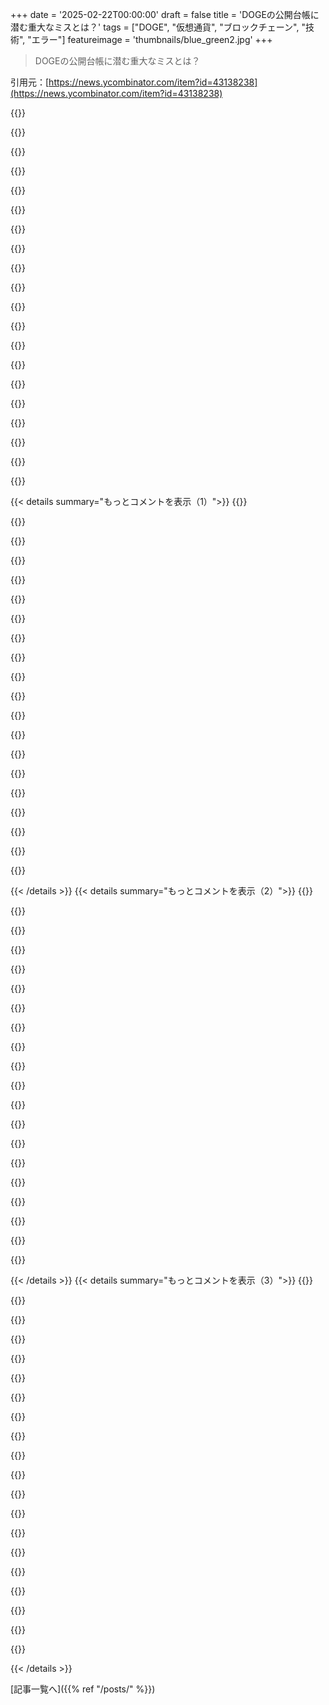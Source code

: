 +++
date = '2025-02-22T00:00:00'
draft = false
title = 'DOGEの公開台帳に潜む重大なミスとは？'
tags = ["DOGE", "仮想通貨", "ブロックチェーン", "技術", "エラー"]
featureimage = 'thumbnails/blue_green2.jpg'
+++

> DOGEの公開台帳に潜む重大なミスとは？

引用元：[https://news.ycombinator.com/item?id=43138238](https://news.ycombinator.com/item?id=43138238)

{{<matomeQuote body="連邦予算について議論したい人、質問がいくつかあるよ。１、連邦支出って暴走してるって言われてるけど、GDPに対する支出割合は歴史的な平均と比べてほんの少し増えてるだけ。どう思う？２、支出の大部分は高齢者、軍事、貧困層への支援、既存の借金の利息に使われてるけど、どこを削るべきだと思う？３、アメリカは医療にもっと支出してるのに、平均的な成果が悪い。まず医療保険業界を削るべきじゃない？４、中小企業が税金をちゃんと払ってないのに、教育や安全な環境を提供してるんだから、この負担を法人税でカバーすべきじゃない？" userName="sxyuan" createdAt="2025-02-22T21:16:28" color="#38d3d3">}}

{{<matomeQuote body="提案された上院の予算には、防衛費が1500億ドル増加するって書いてある。これに気付くと、ただの予算削減じゃなくて、軍事と法人税減税のためにサービスを削減してるだけだとわかる。教育や科学研究にお金が使われる方が、軍事よりよっぽどいいよ。" userName="insane_dreamer" createdAt="2025-02-23T01:50:44" color="#ff33a1">}}

{{<matomeQuote body="”教育や科学研究にお金が使われる方が、軍事よりも良い”と思うよ。政府の役割は経済的には効率的じゃないけど重要なことにお金を使うことだと考えてる。" userName="smogcutter" createdAt="2025-02-23T06:22:21" color="">}}

{{<matomeQuote body="それには違いがあるよ。例えば、”経済的に非効率的だから、ここにお金を使うと直接のリターンは１００円未満”と”経済的に非効率的だから、これには５００円以上の管理費がかかる”って違う。政府はやり方次第で健康や教育、外国援助に投資できるんだ。" userName="dmurray" createdAt="2025-02-23T07:25:32" color="">}}

{{<matomeQuote body="＞”経済的に非効率的だから、これには５００円以上の管理費がかかる”って本当に起こってるの？証拠ある？" userName="rbanffy" createdAt="2025-02-23T11:33:58" color="">}}

{{<matomeQuote body="実際、逆のことが起こってるよ。Medicare Part AとPart Bは政府が管理してて、資金の９８．６％が医療に使われてる。だけど、Medicare Part Dは民間が管理してて、運営費用が１５％かかって、カバーも少ないんだ。これについての良い動画をYouTubeで見てみて。https://youtu.be/cQR67WRcVUg?si=LfRk2gQ57XPiwtS9" userName="smegger001" createdAt="2025-02-23T13:27:52" color="">}}

{{<matomeQuote body="それでも、Medicaidが買ったオフ・ザ・シェルフの薬は、小売で買うより何百倍も高くなることがある。何かが起きてるし、上手く利益を上げる人たちは、表面上の管理費として計上してないんじゃない？" userName="dcow" createdAt="2025-02-23T13:39:11" color="">}}

{{<matomeQuote body="その情報を見つけることができるかもしれない。でも、すべての削減される部門でそんな非効率性がある証拠も必要だよ。政府は大きくて複雑で、会社の中でも各部門で非効率性は違うからね。" userName="fourside" createdAt="2025-02-23T12:25:12" color="">}}

{{<matomeQuote body="心配しないで、下院は多すぎる税金を減らす準備をしてるからね。これは３兆ドル以上の赤字支出になる見込み。民主党がいなくなったから、もう借金の上限を増やすのは問題ないって見なされてるよ。教育や研究みたいな「くだらないこと」に投資する理由を見つけるのは難しくなってきてるね。" userName="ipython" createdAt="2025-02-23T03:50:47" color="#45d325">}}

{{<matomeQuote body="思ったんだけど、GOPは財政保守の政党で赤字を減らすはずじゃないの？それなら債務上限を上げるんじゃなくて減らすべきなんじゃない？" userName="insane_dreamer" createdAt="2025-02-23T06:05:57" color="">}}

{{<matomeQuote body="DOGEは他の資金のためにカットしてるわけじゃない。むしろそのカットで逆に税金が増える場合があるんだ。トランプやマスクが望む忠実な人材を置くために公務員を切り捨てているだけで、力の集中と腐敗を助長してる。" userName="SmirkingRevenge" createdAt="2025-02-23T02:55:00" color="#ff5c5c">}}

{{<matomeQuote body="＞”教育や海外支援、科学研究にお金を使いたい”<br>みんなそう思うかもしれないけど、ロシアや中国、北朝鮮みたいな攻撃的な国家がいる限り、いいことは期待できないよ。平和の配当なんてとっくに終わってるんだから。" userName="stogot" createdAt="2025-02-23T02:46:22" color="">}}

{{<matomeQuote body="カットがどうやってアメリカ国民をロシアや中国、北朝鮮から守るのか全然理解できないんだけど、詳しく教えてくれない？" userName="jfim" createdAt="2025-02-23T02:54:18" color="">}}

{{<matomeQuote body="OPじゃないけど、カットじゃ国民を守れないと思うけど、追加の防衛費は有効かもしれないね、少なくともロシアや中国に関しては。" userName="akoboldfrying" createdAt="2025-02-23T03:02:20" color="">}}

{{<matomeQuote body="核弾頭付きのICBMが必要なものは少ない。あと、通常軍は確かに必要かもしれないが、アメリカの軍事予算は過剰で、DOGEが本気で支出を減らしたいなら大幅なカットもあり得る。" userName="KerrAvon" createdAt="2025-02-23T04:15:41" color="">}}

{{<matomeQuote body="明らかに間違い。核は、世界の終わり以外にはあまり役に立たない。ウクライナ式の戦争を戦っているなら、核なんて無用の長物だ。" userName="aftbit" createdAt="2025-02-23T05:04:35" color="">}}

{{<matomeQuote body="ウクライナは元々核を持たなかったから、ウクライナ式の戦争をやってるんだよ。核を開発しないという代わりにロシアから守るって約束したからね。" userName="jquery" createdAt="2025-02-23T05:22:31" color="">}}

{{<matomeQuote body="＞”GDPに対する支出が歴史的平均と比べてわずかに高いだけでは？”<br>なぜそれがGDPと線形に結びつく必要があるのか分からない。人口に線形で結びつくと言う意見はあるかもしれないが、GDPが増えても政府の支出が減るべきだと思う。カットすべき事はあると思う。" userName="cwalv" createdAt="2025-02-22T23:52:21" color="#ff33a1">}}

{{<matomeQuote body="＞”カットを探す努力が必要だと思う”<br>これは本当に怠けた返答だね。誰もが政府の無駄を削ってもっといい使い道にしたいと思ってる。問題はどこをどうカットするか。DOGEは全体予算の9％以下を見ているだけで、実際に削減があったとしても全体の1％にも満たない。これは本当に支出を減らしたいわけじゃなくて、政府を完全に肥大化させることが目的なんだ。" userName="stouset" createdAt="2025-02-23T06:09:32" color="#785bff">}}

{{<matomeQuote body="人口が増えてくると必要なサービスの比率は変わらないから、直線的にスケールするんだよ。教育を受ける子供の数、医療を必要とする高齢者、連邦裁判所のケースも減ることはないからね。<br>でも、医療業界12年の経験から言うと、企業の構造と行政のせいで壊れてるよ。保険者と提供者はプレミアムのパーセンテージを取ってるから、料金を上げるインセンティブが共通なんだ。これは他のOECD諸国では解決済み。同じ問題はRFKが言ってるけど、彼は問題を正しく認識していないし、ダメなアイデアも多い。" userName="digitaltrees" createdAt="2025-02-23T00:33:10" color="">}}

{{< details summary="もっとコメントを表示（1）">}}
{{<matomeQuote body="人口とともにスケールするのはいいけど、GDPじゃなくて人口比での話だからね。<br>保険者と提供者は料金を上げるインセンティブを持ってるから、交渉や請求拒否なんて出来るのか？単純化し過ぎじゃない？" userName="cwalv" createdAt="2025-02-23T01:08:55" color="">}}

{{<matomeQuote body="3番目の指摘は本当に重要。アメリカの医療費はヨーロッパの2倍から3倍かかるんだから。<br>グローバル健康保険プランには2種類があって、1つはアメリカを含めたグローバル保障、もう1つはアメリカを除いた保障。アメリカは医療費が異常に高いけど、ケアの割り当てには影響しないし、健康な生活を要求するのもある。" userName="qgin" createdAt="2025-02-22T21:43:32" color="">}}

{{<matomeQuote body="人口の健康問題、特に肥満や銃による暴力が、アメリカの医療費が他の国と比べて高い理由の70％を占めてるって主張もあるよ。<br>診断や治療は他の国とそこまで変わらないから、コストの非効率が影響してると思う。" userName="firejake308" createdAt="2025-02-22T22:02:04" color="#38d3d3">}}

{{<matomeQuote body="アメリカ全体の人に健康貯蓄口座を与えて、医療サービスを直接受けられるようにするのが経済的な解決策だと思う。<br>ACAは人々をサービスの価格から遠ざけただけで、コストはさらに膨れ上がってる。長期的には経済的アプローチが一番だよ。" userName="brightball" createdAt="2025-02-23T01:42:14" color="">}}

{{<matomeQuote body="アメリカの人口は高齢化していて、36％の割合が自然に増えるのは避けられない。それに対して何をカットするべきだと思う？高齢者や退役軍人は投票するし、結局切られるのは貧困層。<br>保険業界の仕分けが最初に行われるべきなのか？メディケアが価格交渉を直接行えないのがおかしい。企業も国の借金を維持するためにもっと負担すべきじゃない？" userName="JumpCrisscross" createdAt="2025-02-22T23:33:35" color="">}}

{{<matomeQuote body="連邦の支出がコントロールされていないって言われてるけど、GDPに対する割合が歴史的な平均と比べて小幅に高いだけなんだよね。<br>政府の支出はここ100年でずっと上昇してきて、今40％近くになってる。最近の傾向はコロナの影響もあって不安定だけど、長期的には上昇傾向だよ。" userName="starspangled" createdAt="2025-02-23T00:59:26" color="">}}

{{<matomeQuote body="GDPに対する政府支出が上昇し続けてるってのは違う。1980年ごろからはだいたい同じレベルが続いてるんだ。<br>社会保障、メディケイド、メディケアの成り立ちが大きいけど、アメリカも他の国と同じように社会サービスを構築してきた。今の状況が悪いとは思わない。" userName="crazygringo" createdAt="2025-02-23T01:09:44" color="">}}

{{<matomeQuote body="1980年には34.25％だったのに、今は36.25％っていう数字はあなたの主張をどう説明するの？<br>アメリカの医療支出は他の先進国と同じ水準だけど、私たちは二重に支払っている結果、健康状態が悪化してるのは事実。これを無視するのは良くない。政府の役割についてもっと考えないと。" userName="starspangled" createdAt="2025-02-23T01:32:57" color="">}}

{{<matomeQuote body="34.25％から36.25％のデータを使って主張することで、みんなあなたの意見を真剣に受け止めると思う？" userName="stouset" createdAt="2025-02-23T01:48:06" color="">}}

{{<matomeQuote body="そうだね。上昇してないって主張をどう反論する？" userName="starspangled" createdAt="2025-02-23T02:10:41" color="">}}

{{<matomeQuote body="40年で2％の上昇は、それが意味のある「安定した上昇」と言うには小さすぎる。" userName="Dylan16807" createdAt="2025-02-23T04:00:11" color="">}}

{{<matomeQuote body="40年でほぼ6％上昇したし、上昇してないなんて言うのは間違いだよ。" userName="starspangled" createdAt="2025-02-23T06:41:38" color="">}}

{{<matomeQuote body="「安定して上昇している」とは言ったけど、実際はそうじゃないよ。1980年の数字にこだわるのが面白いけど、1982年を使えば下がってることがわかる。最新のデータは1990年前後の値よりも低いし、コロナ前の測定値も同様だよ。40年前からのデータを見たら、1982年が正しい年だから。" userName="Dylan16807" createdAt="2025-02-23T08:14:30" color="">}}

{{<matomeQuote body="＞「安定して上昇している」とは言ったけど、実際はそうじゃない。<br>本当にしてるよ。<br> > 1980年に固執しているのが面白いけど、<br>失礼、1980年に固執したわけじゃないよ、crazygringgoがその年を指名したんだ。<br> > 1982年を使えば下がってることがわかる。<br>違う終点を選べばそうじゃないよね？<br> > 最新の測定値は1990年前のものより低くて、コロナ前も同じ。<br>1990年から2022年の線形回帰も上昇傾向を示してるよ。" userName="starspangled" createdAt="2025-02-23T09:49:46" color="#38d3d3">}}

{{<matomeQuote body="1. 2024年の米国GDPは29兆ドルと推定されている。最初の情報源によると、米国連邦支出はGDPの23％。これを2014年から2019年の平均の20％に減らせれば、8700億ドルの削減になる。これは潜在的な債務危機を回避するための良い進展だと思う。2. 防衛を全体的に削減して、必要な人々へお金をより効率的に届けるようにする。3. コメントなし。医療はめちゃくちゃ。4. 企業への税金は消費者に転嫁される。税制改革には賛成だが、企業に税金をかけることが裕福な人々に打撃を与えるという考えは短絡的だと思う。" userName="jimmar" createdAt="2025-02-22T22:27:03" color="">}}

{{<matomeQuote body="核心は、支出そのものよりも、我々が支払っているものに対して何を得ているかということだ。1) それがパンデミックの影響かは関係なく、修正が必要だ。70年代からの「特定」の日付を選ぶことで、エネルギーに関する厳しい時代に繋がっている。もっと遡ると、現在の比率は第二次世界大戦の時と同じだ。今の連邦政府の働きは第二次世界大戦の頃と同じだと思う？2) もしこれに同意すれば、まだ9％は調査すべきだ。大きなお金だ。特定の施策は予想以上に破壊的。3) 医療はリストに入るはず。シングルペイアシステムにも問題があり、フリーマーケットにも欠点がある。現在の混合型はその両方の最悪の部分を持っている。4) 企業は法人税を払わない。消費者や従業員が負担する。生産的な人々に負担をかける理由は何？" userName="newzisgud" createdAt="2025-02-22T21:45:44" color="#ff5c5c">}}

{{<matomeQuote body="この切り口は、連邦「予算」に基づく実際の動機にやや遠い。連邦政府の400万人の労働者を無責任な官僚が管理することが国にとって最善なのかを問う方がいいと思う。お金をどのように使うかという単なる問いにフレームを合わせると、両者が話し合いを逸らすのは必然だ。多くの人々がどのようにお金が使われているかに不満を抱いていることは事実。特に、連邦プログラムの成長は重要な争点だ。70年代とGDPに結びついた平均は、政治的には関係ないことが多い。" userName="ctrlp" createdAt="2025-02-22T23:22:16" color="#785bff">}}

{{<matomeQuote body="これらの問題が中心にない理由は、金を持っている人たちが話したくないからだ。そして、安いガジェットや楽しいテレビ、映画、無関係な論争で私たちを忙しくさせる。さらに、今の人々は以前よりも教育を受けておらず、批判的に考える能力が低い。" userName="e40" createdAt="2025-02-22T21:27:29" color="">}}

{{<matomeQuote body="彼らの許可なしでも、この話をする必要はない。" userName="TOMDM" createdAt="2025-02-22T22:07:04" color="">}}

{{<matomeQuote body="その点についての引用は？初めて大学に行ったり高校を卒業した人が周りにいるから、教育が減ってるのかは疑問だわ。" userName="noirbot" createdAt="2025-02-22T21:55:48" color="">}}


{{< /details >}}
{{< details summary="もっとコメントを表示（2）">}}
{{<matomeQuote body="公平な観察者が実際の政府の官僚主義に触れたことがないと感じる。すべてが重要なものを削減してるように見えるが、実際にはデータと会計の質がひどい。政府契約が実績を出せていないケースが多い。" userName="cuuupid" createdAt="2025-02-22T12:49:44" color="#785bff">}}

{{<matomeQuote body="＞でも政府も私企業も無駄が多いのは本当だ。税金で運営されてるから人々が不満に思うけど、一定規模の組織には無駄があると思う。" userName="subharmonicon" createdAt="2025-02-23T03:46:41" color="">}}

{{<matomeQuote body="政府の効率を調べることは重要だよ。過去に大きな試みがあまりなかったし、競争圧力がないから、政府機関は変わらないままでいることが多い。" userName="dmix" createdAt="2025-02-23T04:00:00" color="">}}

{{<matomeQuote body="＞過去に政府の効率に対するメタ分析があまりなかったと言ってるけど、引用求む。OMBは長いこと続いてるし。" userName="nullstyle" createdAt="2025-02-23T05:08:12" color="">}}

{{<matomeQuote body="確かにOMBは10年前に少し努力して25億ドルの削減をしたことがある。でも最近大規模なデータ分析はあまりしない。" userName="dmix" createdAt="2025-02-23T17:00:26" color="">}}

{{<matomeQuote body="＞大きな成果は稀だったって？これ見つけるのにほとんど労力かからなかったけど、4年間で600億ドル節約のプログラムがあるんだ。無知から自信を持ってると思う。" userName="nullstyle" createdAt="2025-02-24T02:33:57" color="#45d325">}}

{{<matomeQuote body="大きな成果が稀だと言っただけで、何もやってないとは言ってないし、政府にはもっと効率的にお金を使うべきだと思う。" userName="dmix" createdAt="2025-02-24T15:54:45" color="">}}

{{<matomeQuote body="トランプも政府の監視分析を妨げてるのは知ってるよ。" userName="rat87" createdAt="2025-02-23T06:46:04" color="">}}

{{<matomeQuote body="＞どんなに悪い企業の政治経験があっても、政府はその100倍悪い。そう思うのはどんな大きな組織でも似たようなものだからだよ。" userName="Tade0" createdAt="2025-02-22T20:55:40" color="">}}

{{<matomeQuote body="やっぱり、大企業になると無駄が増えるよね。政府や企業の違いなく。政府が税金上げると怒る人が多いけど、企業が無駄に価格を上げるのは受け入れられちゃう。そのうち企業が国の力に匹敵するから、公共と民間について考え直すべきだと思う。" userName="DarkNova6" createdAt="2025-02-23T13:31:43" color="#ff5c5c">}}

{{<matomeQuote body="VAの契約会社で数週間働いたけど、すぐに辞めたよ。普通のスタートアップの一人分の仕事を数人でやってて、無駄がすごかった。Microsoftと比べてもすごい膨れ上がりだった。DOGEについての問題は分からないけど、掃除は必要だと思うね。" userName="christophilus" createdAt="2025-02-22T20:37:06" color="">}}

{{<matomeQuote body="メディケイドの合同業者に２年いたが、無駄がひどかった。競争のあるスタートアップの方が効率的かは難しいが、彼らは４千万ドルも無駄にした。政府のお金がどれだけ無駄に消えているのか考えざるを得ない。システムの目的はその行動でしかなく、このプログラムはただ人を雇って金を稼ぐだけだ。" userName="dustingetz" createdAt="2025-02-23T00:07:59" color="#45d325">}}

{{<matomeQuote body="この記事も面白いよ。”Fire the Contractors”って言ってて、政府の無駄を減らすには質の高い公務員を増やすべきだって。政府のサービスを提供する業者を減らすべきって言う意見に賛成だね。" userName="pdfernhout" createdAt="2025-02-23T02:32:13" color="">}}

{{<matomeQuote body="スタートアップが効率的だっていうのは面白いね。けど、実際には多くのスタートアップが資金を無駄にして失敗してる。成功してるとされるスタートアップも運が良かっただけで、無駄がたくさんあった。DOGEも単に別の目的で物語を語ってる気がする。政府からもらってるお金も多いし。" userName="bamboozled" createdAt="2025-02-22T21:51:16" color="#38d3d3">}}

{{<matomeQuote body="ほとんどのスタートアップが失敗するけど、政府のことでもそうなってほしくない。" userName="amarcheschi" createdAt="2025-02-22T23:46:18" color="">}}

{{<matomeQuote body="進化生物学では、ほとんどの細胞が死んでしまうけど、生き残ったものが進化して人間になるんだ。" userName="dustingetz" createdAt="2025-02-23T00:23:19" color="">}}

{{<matomeQuote body="確かにスタートアップには無駄があるけど、政府プロジェクトはその比じゃない。スタートアップが２０００万ドル無駄にしても、成功すると１００,０００倍のリターンもあるのに、政府プロジェクトは数億を消費して何も成果は無しで、契約を再競争させるだけ。" userName="dustingetz" createdAt="2025-02-23T00:25:38" color="#ff5733">}}

{{<matomeQuote body="Palantirを持ち出すのが面白いね。MuskとThielの関係によってDOGEの調査結果が決まるかもしれない。もしそうなら、DOGEは無駄をなくすんじゃなくて、ただ移動させるだけってことになるのかも。" userName="scintill76" createdAt="2025-02-23T06:52:20" color="">}}

{{<matomeQuote body="多くの人にとって、これは政府の監査や支出削減の初めての体験だと思う。絶対的尺度ではDOGEは良くないけど、過去に比べればこの１か月でずっと進展している。確かに大変な仕事だし、官僚制度は混乱するだろうけど、DOGEが進展していることを期待したい。" userName="cuuupid" createdAt="2025-02-23T14:59:48" color="#785bff">}}

{{<matomeQuote body="周りのみんなが政府が効率的だと思い込まされているのを見てると、すごい気持ちになるね。私には、プライベートセクターが効率的だと思ってる人たちがいるのも同じくらい信じられない。利益を生むために使われる資源の量は、すごく無駄だよ。" userName="sixothree" createdAt="2025-02-23T04:56:53" color="">}}


{{< /details >}}
{{< details summary="もっとコメントを表示（3）">}}
{{<matomeQuote body="すごい例だね。でもなんでDOGEがすべてのプロジェクトを調べないの？トランプはDEI契約を全部終わらせたし、出ていくお金を凍結したり、無駄を調査する検査官を解雇したり、アイエスアールエスをいじったりするのはどういうこと？" userName="TomK32" createdAt="2025-02-22T13:11:16" color="">}}

{{<matomeQuote body="政府にしばらくいると答えやすい良い質問だね：プロジェクトを全部調べるのは難しくて、一般的にはやる価値がないみたい。契約の規模で整理してるみたいだし、政府は毎年12万件以上の契約を出してるから、これは大変だよ。" userName="cuuupid" createdAt="2025-02-22T13:40:20" color="#45d325">}}

{{<matomeQuote body="ほんとにIRSの予算を減らせば、下位80％の監査が減ると思うの？自分の偏見を見直した方がいいんじゃない？" userName="sxyuan" createdAt="2025-02-22T20:38:45" color="">}}

{{<matomeQuote body="たった50州のうち5州の投票だけが意味を持つシステムで、何かを「人々が投票したこと」と言うのは馬鹿げてる。" userName="umanwizard" createdAt="2025-02-22T20:48:36" color="">}}

{{<matomeQuote body="逆に130,000人の投票者が反対の方に投じていたら選挙結果が変わっていたかもしれない。でも2016年とは違って、今回はトランプに強い支持があった。" userName="chgs" createdAt="2025-02-23T01:00:37" color="">}}

{{<matomeQuote body="この情報がどれだけ真実かは分からないけど、今はもうどうでもいいことかもね。合法的な投票が全て数えられるようにするために考えなきゃならない。" userName="pdfernhout" createdAt="2025-02-23T02:39:04" color="">}}

{{<matomeQuote body="どちらの状況でも、数字が劇的に変わるわけじゃない。国に対して今起こっていることを望んでいる有権者が実際に半数いる。" userName="chgs" createdAt="2025-02-23T08:25:57" color="">}}

{{<matomeQuote body="全ての組織が非効率的だと思う。私の会社も、遠くまでビジネスクラスで行って無駄な会議をしてるし、誰もがプライベートセクターの無駄を語れると思う。私は公務員として働いていたけど、正直効率が良かった。" userName="yodsanklai" createdAt="2025-02-22T20:30:19" color="#38d3d3">}}

{{<matomeQuote body="このスレッドでよく見かける意見だけど、スケールが理解できてないんじゃないかな。私の会社がビジネスクラスで無駄に人を送るのとは違って、政府はプライベートジェットを使ってるし、スケールは全然違う。" userName="cuuupid" createdAt="2025-02-23T02:50:22" color="">}}

{{<matomeQuote body="自分が病気だって分かってるのに、Dogeが血を抜くのを勧めてるみたい。問題を指摘するのは簡単だけど、その理由と解決策に違和感がある。" userName="croes" createdAt="2025-02-22T20:43:46" color="">}}

{{<matomeQuote body="いくら正しいことを言っても、対象が違うし方法も間違ってる。全然逆のアプローチだよ。" userName="uses" createdAt="2025-02-22T20:35:36" color="">}}

{{<matomeQuote body="政府には同じ目的で存在する機関が5つあるけど、20年間成功したことがない。批判するのは簡単だけど、代替案は？もういろんな方法を試したけど、効果がなかった。" userName="cuuupid" createdAt="2025-02-23T01:40:27" color="">}}

{{<matomeQuote body="防衛費の監査をしよう。それが政府の支出の大半で、何年も監査されてないんだから。" userName="whoitwas" createdAt="2025-02-23T01:47:35" color="">}}

{{<matomeQuote body="防衛支出は監査されるけど、失敗が多い。予算の大部分が機密だし、資源の管理もできてない。民間は監視がほとんどないから、内部監査も詐欺まがいだよ。" userName="cuuupid" createdAt="2025-02-23T02:03:36" color="#ff33a1">}}

{{<matomeQuote body="防衛費は監査されてないわけじゃないし、むしろ一番支出が多いのに、政府の支出に関しては心配してない。赤字の原因はGOPが大富豪のために税金を減らしてるからだ。" userName="whoitwas" createdAt="2025-02-23T02:05:27" color="">}}

{{<matomeQuote body="防衛は定期的に監査されてるし、実際にはGAOやCBOから公開されている。防衛支出は予算の13％で、他の支出も重要。赤字は税金をもっと払う市民が原因じゃないんだ。" userName="cuuupid" createdAt="2025-02-23T02:30:02" color="#ff5733">}}

{{<matomeQuote body="メディケイドは人口の20％以下しかカバーしてないのに、全体の NHS より4倍も高い。ごく一部の人にとっては良いシステムかも。" userName="rl3" createdAt="2025-02-23T02:57:54" color="">}}

{{<matomeQuote body="70万人をカバーしてるとはいえ、NHSの方がはるかに充実してる。米国の医療管理はひどいから、NHSが良く見える。もっと効率的な政府支出が必要だ！" userName="cuuupid" createdAt="2025-02-23T03:14:11" color="#ff5c5c">}}

{{<matomeQuote body="誰がどの選択をしているのかな？SpaceXもあるし、Trumpはもっと悪い選択をすることもできたんじゃないか。" userName="leandrod" createdAt="2025-02-23T01:14:57" color="">}}

{{<matomeQuote body="よく見落とされる二つのポイントがあるんだ。１．全てのお金を完全に追跡するのは、システムに余裕がある方が高くつく。全体的な価値観から見ると最適な量ってのがある。２．アメリカはお金を使いすぎてて、両党とも支出を抑える試みを何十年も繰り返しブロックしてきた。そのせいで、プランもなしにバサッと切る人が支持されることになる。アメリカ人が政治システムに感じている問題はWebersの政治の職業としての概念に根ざしているよ。" userName="MisterKent" createdAt="2025-02-22T12:24:56" color="#ff5c5c">}}


{{< /details >}}


[記事一覧へ]({{% ref "/posts/" %}})
